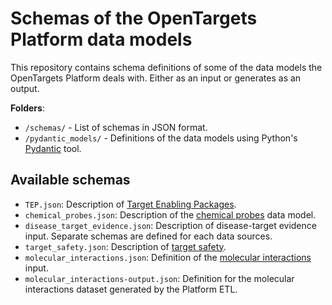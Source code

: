 # Schemas of the OpenTargets Platform data models

This repository contains schema definitions of some of the data models the OpenTargets Platform deals with.
Either as an input or generates as an output.

**Folders**:
- `/schemas/` - List of schemas in JSON format.
- `/pydantic_models/` - Definitions of the data models using Python's [Pydantic](https://docs.pydantic.dev/) tool.

## Available schemas

- `TEP.json`: Description of [Target Enabling Packages](https://platform-docs.opentargets.org/target/chemical-probes-and-teps#target-enabling-packages).
- `chemical_probes.json`: Description of the [chemical probes](https://platform-docs.opentargets.org/target/chemical-probes-and-teps#chemical-probes) data model.
- `disease_target_evidence.json`: Description of disease-target evidence input. Separate schemas are defined for each data sources.
- `target_safety.json`: Description of [target safety](https://platform-docs.opentargets.org/target/safety).
- `molecular_interactions.json`: Definition of the [molecular interactions](https://platform-docs.opentargets.org/target/molecular-interactions) input.
- `molecular_interactions-output.json`: Definition for the molecular interactions dataset generated by the Platform ETL.
